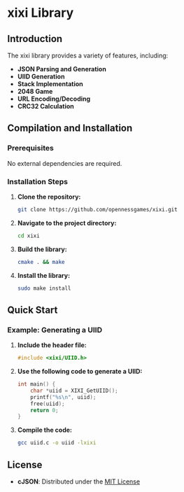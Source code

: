 <!--
 * @Author: xixi_
 * @Date: 2024-11-03 19:34:53
 * @LastEditors: xixi_
 * @LastEditTime: 2024-11-03 20:26:16
 * @FilePath: /FHMF/src/Modules/xixi/README.md
 * Copyright (c) 2023-2024 by xixi_ , All Rights Reserved. 
-->

# xixi Library

## Introduction
The xixi library provides a variety of features, including:
- **JSON Parsing and Generation**
- **UIID Generation**
- **Stack Implementation**
- **2048 Game**
- **URL Encoding/Decoding**
- **CRC32 Calculation**

## Compilation and Installation

### Prerequisites
No external dependencies are required.

### Installation Steps
1. **Clone the repository:**
   ```bash
   git clone https://github.com/opennessgames/xixi.git
   ```
2. **Navigate to the project directory:**
   ```bash
   cd xixi
   ```
3. **Build the library:**
   ```bash
   cmake . && make
   ```
4. **Install the library:**
   ```bash
   sudo make install
   ```

## Quick Start

### Example: Generating a UIID
1. **Include the header file:**
   ```c
   #include <xixi/UIID.h>
   ```
2. **Use the following code to generate a UIID:**
   ```c
   int main() {
       char *uiid = XIXI_GetUIID();
       printf("%s\n", uiid);
       free(uiid);
       return 0;
   }
   ```
3. **Compile the code:**
   ```bash
   gcc uiid.c -o uiid -lxixi
   ```

## License
- **cJSON**: Distributed under the [MIT License](https://github.com/DaveGamble/cJSON)